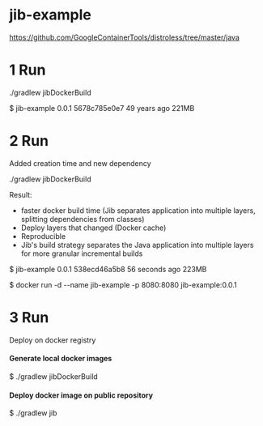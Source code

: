 # jib-example

https://github.com/GoogleContainerTools/distroless/tree/master/java

# 1 Run
./gradlew jibDockerBuild

$ jib-example            0.0.1               5678c785e0e7        49 years ago        221MB

# 2 Run 
Added creation time and new dependency

./gradlew jibDockerBuild

Result: 
- faster docker build time (Jib separates application into multiple layers, splitting dependencies from classes)
- Deploy layers that changed (Docker cache)
- Reproducible
- Jib's build strategy separates the Java application into multiple layers for more granular incremental builds
    
$ jib-example            0.0.1               538ecd46a5b8        56 seconds ago      223MB

$ docker run -d --name jib-example -p 8080:8080 jib-example:0.0.1

# 3 Run
Deploy on docker registry

#### Generate local docker images
$ ./gradlew jibDockerBuild
#### Deploy docker image on public repository
$ ./gradlew jib

